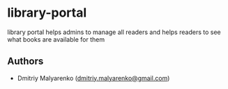 # library-portal
library portal helps admins to manage all readers and helps readers to see what books are available for them



## Authors

* Dmitriy Malyarenko (<dmitriy.malyarenko@gmail.com>)
